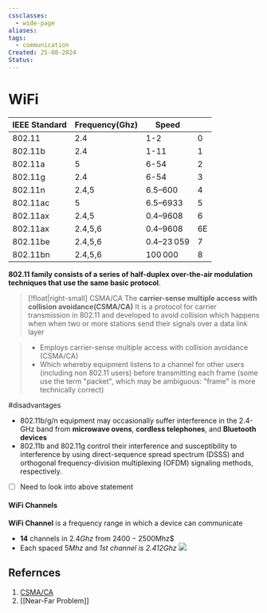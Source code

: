 ```yaml
---
cssclasses:
  - wide-page
aliases: 
tags:
  - communication
Created: 25-08-2024
Status:
---
```

# WiFi

| **IEEE Standard** | Frequency(Ghz) | Speed      |     |
| ----------------- | -------------- | ---------- | --- |
| 802.11            | $2.4$          | 1-2        | 0   |
| 802.11b           | $2.4$          | 1-11       | 1   |
| 802.11a           | $5$            | 6-54       | 2   |
| 802.11g           | $2.4$          | 6-54       | 3   |
| 802.11n           | $2.4$,$5$      | 6.5–600    | 4   |
| 802.11ac          | 5              | 6.5–6933   | 5   |
| 802.11ax          | $2.4$,$5$      | 0.4–9608   | 6   |
| 802.11ax<br>      | $2.4$,$5$,$6$  | 0.4–9608   | 6E  |
| 802.11be          | $2.4$,$5$,$6$  | 0.4–23 059 | 7   |
| 802.11bn          | $2.4$,$5$,$6$  | 100 000    | 8   |
**802.11 family consists of a series of half-duplex over-the-air modulation techniques that use the same basic protocol**. 
>[!float|right-small] CSMA/CA
> The **carrier-sense multiple access with collision avoidance(CSMA/CA)** It is a protocol for carrier transmission in 802.11 and developed to avoid collision which happens when when two or more stations send their signals over a data link layer

>- Employs carrier-sense multiple access with collision avoidance (CSMA/CA)
>- Which  whereby equipment listens to a channel for other users (including non 802.11 users) before transmitting each frame (some use the term "packet", which may be ambiguous: "frame" is more technically correct)

#disadvantages 
- 802.11b/g/n equipment may occasionally suffer interference in the 2.4-GHz band from **microwave ovens**, **cordless telephones**, and **Bluetooth devices**
- 802.11b and 802.11g control their interference and susceptibility to interference by using direct-sequence spread spectrum (DSSS) and orthogonal frequency-division multiplexing (OFDM) signaling methods, respectively.
- [ ] Need to look into above statement

#### WiFi Channels
**WiFi Channel** is a frequency range in which a device can communicate 
- **14** channels in $2.4 Ghz$ from $2400-2500$Mhz$ 
- Each spaced $5Mhz$ and *1st channel is 2.412Ghz* 
![](https://upload.wikimedia.org/wikipedia/commons/thumb/8/8c/2.4_GHz_Wi-Fi_channels_%28802.11b%2Cg_WLAN%29.svg/720px-2.4_GHz_Wi-Fi_channels_%28802.11b%2Cg_WLAN%29.svg.png)

## Refernces
1. [CSMA/CA](https://www.techtarget.com/searchnetworking/definition/CSMA-CA#:~:text=Carrier%20sense%20multiple%20access%2Fcollision%20avoidance%20(CSMA%2FCA),over%20a%20data%20link%20layer.)
2. [[Near-Far Problem]]
